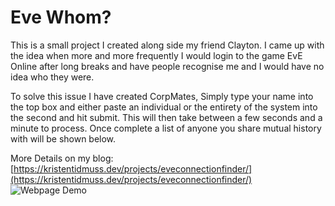 
# Eve Whom?

This is a small project I created along side my friend Clayton. I came up with the idea when more and more frequently I would login to the game EvE Online after long breaks and have people recognise me and I would have no idea who they were.

To solve this issue I have created CorpMates, Simply type your name into the top box and either paste an individual or the entirety of the system into the second and hit submit. This will then take between a few seconds and a minute to process. Once complete a list of anyone you share mutual history with will be shown below.

More Details on my blog: [https://kristentidmuss.dev/projects/eveconnectionfinder/](https://kristentidmuss.dev/projects/eveconnectionfinder/)
![Webpage Demo](https://i.imgur.com/vkxrL23.png)
